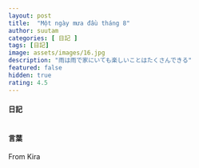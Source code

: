 ```yaml
---
layout: post
title:  "Một ngày mưa đầu tháng 8"
author: suutam
categories: [ 日記 ]
tags: [日記]
image: assets/images/16.jpg
description: "雨は雨で家にいても楽しいことはたくさんできる"
featured: false
hidden: true
rating: 4.5
---
```


#### 日記

```

```

#### 言葉

From Kira

